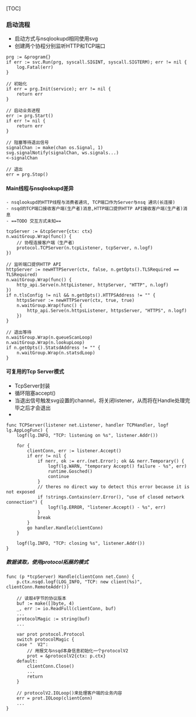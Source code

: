 [TOC]

### 启动流程
- 启动方式与nsqlookupd相同使用svg
- 创建两个协程分别监听HTTP和TCP端口

```
prg := &program{}
if err := svc.Run(prg, syscall.SIGINT, syscall.SIGTERM); err != nil {
	log.Fatal(err)
}

// 初始化
if err = prg.Init(service); err != nil {
	return err
}

// 启动业务进程
err := prg.Start()
if err != nil {
	return err
}

// 阻塞等待退出信号
signalChan := make(chan os.Signal, 1)
svg.signalNotify(signalChan, ws.signals...)
<-signalChan

// 退出
err = prg.Stop()
```

#### Main线程与nsqlookupd差异
    - nsqlookupd的HTTP线程与消费者通讯, TCP端口作为Server与nsq 通讯(长连接)
    - nsqd的TCP端口接收客户端(生产者)消息,HTTP端口提供HTTP API接收客户端(生产者)消息
    - ==TODO 交互方式未知==
    
```
tcpServer := &tcpServer{ctx: ctx}
n.waitGroup.Wrap(func() {
	// 协程连接客户端（生产者）
	protocol.TCPServer(n.tcpListener, tcpServer, n.logf)
})

// 监听端口提供HTTP API
httpServer := newHTTPServer(ctx, false, n.getOpts().TLSRequired == TLSRequired)
n.waitGroup.Wrap(func() {
	http_api.Serve(n.httpListener, httpServer, "HTTP", n.logf)
})
if n.tlsConfig != nil && n.getOpts().HTTPSAddress != "" {
	httpsServer := newHTTPServer(ctx, true, true)
	n.waitGroup.Wrap(func() {
		http_api.Serve(n.httpsListener, httpsServer, "HTTPS", n.logf)
	})
}

// 退出等待
n.waitGroup.Wrap(n.queueScanLoop)
n.waitGroup.Wrap(n.lookupLoop)
if n.getOpts().StatsdAddress != "" {
	n.waitGroup.Wrap(n.statsdLoop)
}
```

#### 可复用的Tcp Server模式
- TcpServer封装
- 循环阻塞accept()
- 当退出信号触发svg设置的channel，将关闭listener，从而将在Handle处理完毕之后才会退出
- 
```
func TCPServer(listener net.Listener, handler TCPHandler, logf lg.AppLogFunc) {
	logf(lg.INFO, "TCP: listening on %s", listener.Addr())

	for {
		clientConn, err := listener.Accept()
		if err != nil {
			if nerr, ok := err.(net.Error); ok && nerr.Temporary() {
				logf(lg.WARN, "temporary Accept() failure - %s", err)
				runtime.Gosched()
				continue
			}
			// theres no direct way to detect this error because it is not exposed
			if !strings.Contains(err.Error(), "use of closed network connection") {
				logf(lg.ERROR, "listener.Accept() - %s", err)
			}
			break
		}
		go handler.Handle(clientConn)
	}

	logf(lg.INFO, "TCP: closing %s", listener.Addr())
}
```
##### 数据读取，使用protocol拓展的模式
```
func (p *tcpServer) Handle(clientConn net.Conn) {
	p.ctx.nsqd.logf(LOG_INFO, "TCP: new client(%s)", clientConn.RemoteAddr())

	// 读取4字节的协议版本
	buf := make([]byte, 4)
	_, err := io.ReadFull(clientConn, buf)
    ...
	protocolMagic := string(buf)
    ...

	var prot protocol.Protocol
	switch protocolMagic {
	case "  V2":
	    // 用报文与nsqd本身信息初始化一个protocolV2
		prot = &protocolV2{ctx: p.ctx}
	default:
		clientConn.Close()
		...
		return
	}

    // protocolV2.IOLoop()来处理客户端的业务内容
	err = prot.IOLoop(clientConn)
    ...
}
```
